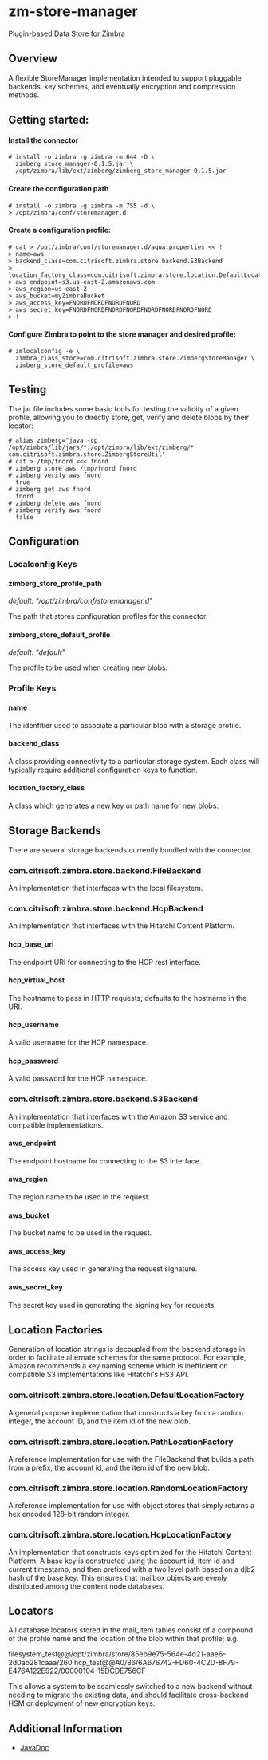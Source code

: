 # zm-store-manager
Plugin-based Data Store for Zimbra

## Overview

A flexible StoreManager implementation intended to support pluggable backends, key schemes, and eventually encryption and compression methods.

## Getting started:

#### Install the connector

```
# install -o zimbra -g zimbra -m 644 -D \
  zimberg_store_manager-0.1.5.jar \
  /opt/zimbra/lib/ext/zimberg/zimberg_store_manager-0.1.5.jar
```

#### Create the configuration path

```
# install -o zimbra -g zimbra -m 755 -d \
> /opt/zimbra/conf/storemanager.d
```

#### Create a configuration profile:

```
# cat > /opt/zimbra/conf/storemanager.d/aqua.properties << !
> name=aws
> backend_class=com.citrisoft.zimbra.store.backend.S3Backend
> location_factory_class=com.citrisoft.zimbra.store.location.DefaultLocationFactory
> aws_endpoint=s3.us-east-2.amazonaws.com
> aws_region=us-east-2
> aws_bucket=myZimbraBucket
> aws_access_key=FNORDFNORDFNORDFNORD
> aws_secret_key=FNORDFNORDFNORDFNORDFNORDFNORDFNORDFNORD
> !
```

#### Configure Zimbra to point to the store manager and desired profile:

```
# zmlocalconfig -e \
  zimbra_class_store=com.citrisoft.zimbra.store.ZimbergStoreManager \
  zimberg_store_default_profile=aws
```

## Testing

The jar file includes some basic tools for testing the validity of a given profile, allowing you to directly store, get, verify and delete blobs by their locator:

```
# alias zimberg="java -cp /opt/zimbra/lib/jars/*:/opt/zimbra/lib/ext/zimberg/* com.citrisoft.zimbra.store.ZimbergStoreUtil"
# cat > /tmp/fnord <<< fnord
# zimberg store aws /tmp/fnord fnord
# zimberg verify aws fnord
  true
# zimberg get aws fnord
  fnord
# zimberg delete aws fnord
# zimberg verify aws fnord
  false
```

## Configuration

### Localconfig Keys

#### zimberg_store_profile_path

_default: "/opt/zimbra/conf/storemanager.d"_

The path that stores configuration profiles for the connector.

#### zimberg_store_default_profile

_default: "default"_

The profile to be used when creating new blobs.

### Profile Keys

#### name

The idenfitier used to associate a particular blob with a storage profile.

#### backend_class

A class providing connectivity to a particular storage system.  Each class will typically require additional configuration keys to function.

#### location_factory_class

A class which generates a new key or path name for new blobs.

## Storage Backends

There are several storage backends currently bundled with the connector.

### com.citrisoft.zimbra.store.backend.FileBackend

An implementation that interfaces with the local filesystem.

### com.citrisoft.zimbra.store.backend.HcpBackend

An implementation that interfaces with the Hitatchi Content Platform.

#### hcp_base_uri

The endpoint URI for connecting to the HCP rest interface.

#### hcp_virtual_host

The hostname to pass in HTTP requests; defaults to the hostname in the URI.

#### hcp_username

A valid username for the HCP namespace.

#### hcp_password

A valid password for the HCP namespace.

### com.citrisoft.zimbra.store.backend.S3Backend

An implementation that interfaces with the Amazon S3 service and compatible implementations.

#### aws_endpoint

The endpoint hostname for connecting to the S3 interface.

#### aws_region

The region name to be used in the request.

#### aws_bucket

The bucket name to be used in the request.

#### aws_access_key

The access key used in generating the request signature.

#### aws_secret_key

The secret key used in generating the signing key for requests.

## Location Factories

Generation of location strings is decoupled from the backend storage in order to facilitate alternate schemes for the same protocol.  For example, Amazon recommends a key naming scheme which is inefficient on compatible S3 implementations like Hitatchi's HS3 API.

### com.citrisoft.zimbra.store.location.DefaultLocationFactory

A general purpose implementation that constructs a key from a random integer, the account ID, and the item id of the new blob.

### com.citrisoft.zimbra.store.location.PathLocationFactory

A reference implementation for use with the FileBackend that builds a path from a prefix, the account id, and the item id of the new blob.

### com.citrisoft.zimbra.store.location.RandomLocationFactory

A reference implementation for use with object stores that simply returns a hex encoded 128-bit random integer.

### com.citrisoft.zimbra.store.location.HcpLocationFactory

An implementation that constructs keys optimized for the Hitatchi Content Platform.  A base key is constructed using the account id, item id and current timestamp, and then prefixed with a two level path based on a djb2 hash of the base key.  This ensures that mailbox objects are evenly distributed among the content node databases.

## Locators

All database locators stored in the mail_item tables consist of a compound of the profile name and the location of the blob within that profile; e.g.

filesystem_test@@/opt/zimbra/store/85eb9e75-564e-4d21-aae6-2d0ab281caaa/260
hcp_test@@A0/86/6A676742-FD60-4C2D-8F79-E476A122E922/00000104-15DCDE756CF

This allows a system to be seamlessly switched to a new backend without needing to migrate the existing data, and should facilitate cross-backend HSM or deployment of new encryption keys.

## Additional Information

* [JavaDoc](https://zimbraos.github.io/zm-store-manager/)
